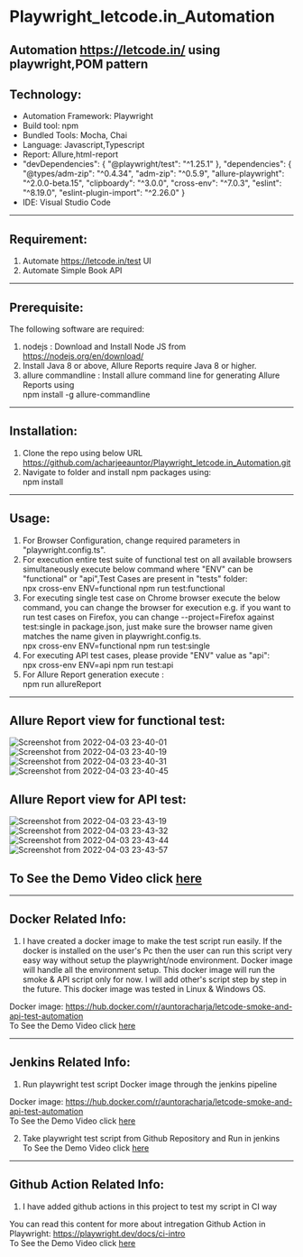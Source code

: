 # Playwright_letcode.in_Automation
Automation https://letcode.in/ using playwright,POM pattern
-----------------------------------------------------------
## Technology: <br>
* Automation Framework: Playwright <br>
* Build tool: npm <br>
* Bundled Tools: Mocha, Chai
* Language: Javascript,Typescript <br>
* Report: Allure,html-report <br>
* "devDependencies": {
    "@playwright/test": "^1.25.1"
  },
  "dependencies": {
    "@types/adm-zip": "^0.4.34",
    "adm-zip": "^0.5.9",
    "allure-playwright": "^2.0.0-beta.15",
    "clipboardy": "^3.0.0",
    "cross-env": "^7.0.3",
    "eslint": "^8.19.0",
    "eslint-plugin-import": "^2.26.0"
  } <br>
* IDE: Visual Studio Code <br>

----------------------------------------------------------

## Requirement:<br>
1. Automate https://letcode.in/test UI
2. Automate Simple Book API

----------------------------------------------------------

## Prerequisite:
The following software are required:

1. nodejs : Download and Install Node JS from<br>
    https://nodejs.org/en/download/<br>
2. Install Java 8 or above, Allure Reports require Java 8 or higher.<br>
3. allure commandline : Install allure command line for generating Allure Reports using<br>
    npm install -g allure-commandline<br>
    
----------------------------------------------------------

## Installation:
1. Clone the repo using below URL<br>
  https://github.com/acharjeeauntor/Playwright_letcode.in_Automation.git<br>
2. Navigate to folder and install npm packages using:<br>
  npm install<br>

----------------------------------------------------------

## Usage:
1. For Browser Configuration, change required parameters in "playwright.config.ts".<br>
2. For execution entire test suite of functional test on all available browsers simultaneously execute below command where "ENV" can be "functional" or "api",Test Cases are present in "tests" folder:<br>
    npx cross-env ENV=functional npm run test:functional<br>
3. For executing single test case on Chrome browser execute the below command, you can change the browser for execution e.g. if you want to run test cases on Firefox, you can change --project=Firefox against test:single in package.json, just make sure the browser name given matches the name given in playwright.config.ts.<br>
    npx cross-env ENV=functional npm run test:single<br>
4. For executing API test cases, please provide "ENV" value as "api":<br>
    npx cross-env ENV=api npm run test:api<br>
5. For Allure Report generation execute :<br>
    npm run allureReport<br>

----------------------------------------------------------
## Allure Report view for functional test:
![Screenshot from 2022-04-03 23-40-01](https://user-images.githubusercontent.com/38497405/161562400-63dfb320-1ff2-4bf4-9c94-50a41d0414fe.png)
![Screenshot from 2022-04-03 23-40-19](https://user-images.githubusercontent.com/38497405/161562405-947fc7bc-919a-4199-95dd-e0b5ed7894d3.png)
![Screenshot from 2022-04-03 23-40-31](https://user-images.githubusercontent.com/38497405/161562419-9406e82c-8244-4de2-91a4-f576eadf8c60.png)
![Screenshot from 2022-04-03 23-40-45](https://user-images.githubusercontent.com/38497405/161562436-ff4df267-99d5-417c-9f98-1dfd8a568752.png)

## Allure Report view for API test:
![Screenshot from 2022-04-03 23-43-19](https://user-images.githubusercontent.com/38497405/161562622-5ec9cff5-3511-4b14-a7cc-2ef7fb4dcdd1.png)
![Screenshot from 2022-04-03 23-43-32](https://user-images.githubusercontent.com/38497405/161562636-ac449b50-5c0a-4d0f-8714-2366cf7b185c.png)
![Screenshot from 2022-04-03 23-43-44](https://user-images.githubusercontent.com/38497405/161562648-17ac23bc-3a24-48a8-9c73-edb998f92361.png)
![Screenshot from 2022-04-03 23-43-57](https://user-images.githubusercontent.com/38497405/161562660-bb69a041-46ae-40b6-8d47-fc3d89e58522.png)

## To See the Demo Video click [here](https://youtu.be/7CtRJizJ4HE)

----------------------------------------------------------
## Docker Related Info:<br>
1. I have created a docker image to make the test script run easily. If the docker is installed on the user's Pc then the user can run this script very easy way without setup the playwright/node environment. Docker image will handle all the environment setup. This docker image will run the smoke & API script only for now. I will add other's script step by step in the future. This docker image was tested in Linux & Windows OS.<br>

Docker image: https://hub.docker.com/r/auntoracharja/letcode-smoke-and-api-test-automation <br>
To See the Demo Video click [here](https://youtu.be/0E6P0898Olk)<br>

----------------------------------------------------------

## Jenkins Related Info:<br>
1. Run playwright test script Docker image through the jenkins pipeline <br>

Docker image: https://hub.docker.com/r/auntoracharja/letcode-smoke-and-api-test-automation <br>
To See the Demo Video click [here](https://youtu.be/S1SeGgnjNM4)<br>

2. Take playwright test script from Github Repository and Run in jenkins <br>
To See the Demo Video click [here](https://youtu.be/rAWLXwN3Jp4)<br>


----------------------------------------------------------

## Github Action Related Info:<br>
1. I have added github actions in this project to test my script in CI way <br>

You can read this content for more about intregation Github Action in Playwright: https://playwright.dev/docs/ci-intro <br>
To See the Demo Video click [here](https://youtu.be/5b3cAz5THr8)